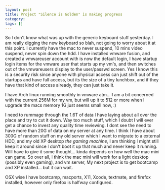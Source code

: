 ```yaml
---
layout: post
title: Project "Silence is Golden" is making progress
category: 
tags: []
---
```



So I don't know what was up with the generic keyboard stuff yesterday.  I am really digging the new keyboard so blah, not going to worry about it at this point.  I currently have the mac to never suspend, 10 mins video suspend, never spin down the hdd.  I have installed vmware fusion, and created a vmwareuser account with is now the default login, I have startup login items for the vmware user that starts up my vm's, and then switches out of the vmwareusers display to the user/passwd screen.  Yes I know this is a security risk since anyone with physical access can just shift out of the startups and have full access, but its the size of a tiny lunchbox, and if they have that kind of access already, they  can just take it.

I have Arch linux running smoothly in vmware atm... I am a bit concerned with the current 256M for my vm, but will up it to 512 or more when I upgrade the macs memory 1G just seems small now, :)

I need to rummage through the 1.6T of data I have laying about all over the place and try to cut it down.  Way too much stuff, which I doubt I will ever get a chance to invest any quality time reviewing.  I dont see the need to have more than 20G of data on my server at any time.  I think I have about 300G of random stuff on my old server which I want to migrate to a external HDD, and my old XP desktop *the gaming machine*, I am thinking I might still keep it around since I don't boot it up that much and never keep it running.  Will have to give it some thought... kinda depends on how well the mac mini can game.  So over all, I think the mac mini will work for a light desktop (possibly even gaming), and vm server,   My next project is to get bootcamp and XP installed... but it can wait.

OSX wise I have bootcamp, macports, X11, Xcode, textmate, and firefox installed, however only firefox is halfway configured.

